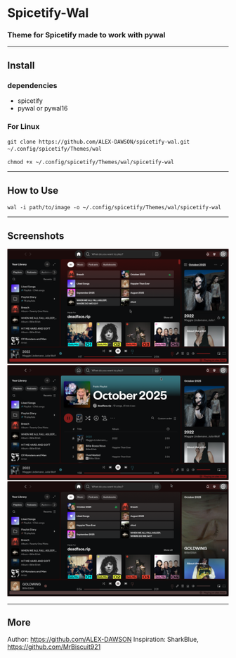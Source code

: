 # Spicetify-Wal

### Theme for Spicetify made to work with pywal
---
## Install

### dependencies
- spicetify
- pywal or pywal16

### For Linux
```
git clone https://github.com/ALEX-DAWSON/spicetify-wal.git ~/.config/spicetify/Themes/wal
```
```
chmod +x ~/.config/spicetify/Themes/wal/spicetify-wal
```

---
## How to Use
```
wal -i path/to/image -o ~/.config/spicetify/Themes/wal/spicetify-wal
```

---
## Screenshots
![1](./images/1.png)
![2](./images/2.png)
![3](./images/3.png)

---
## More
Author: https://github.com/ALEX-DAWSON
Inspiration: SharkBlue, https://github.com/MrBiscuit921
